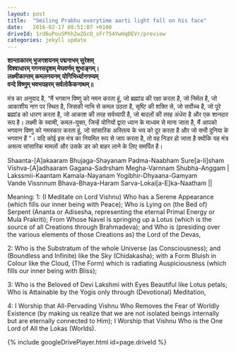 ```yaml
---
layout: post
title:  "Smiling Prabhu everytime aarti light fall on his face"
date:   2016-02-17 08:51:07 +0100
driveId: 1rd6uPouSPhh2wZGcO_sFr754YwHqDEVr/preview
categories: jekyll update
---
```


**शान्ताकारम् भुजगशयनम् पद्मनाभम् सुरेशम्  
विश्वाधारम् गगनसदृशम् मेघवर्णम् शुभाङ्गम्।  
लक्ष्मीकान्तम् कमलनयनम् योगिभिर्ध्यानगम्यम्  
वन्दे विष्णुम् भवभयहरम् सर्वलोकैकनाथम्॥** 

मंत्र का अनुवाद है, “मैं भगवान विष्णु को नमन करता हूं, जो ब्रह्मांड की रक्षा करता है, जो निर्मल है, जो आकाशीय नाग पर स्थित है, जिसकी नाभि से कमल उठता है, सृष्टि की शक्ति से, जो सर्वोच्च है, जो पूरे ब्रह्मांड को धारण करता है, जो आकाश की तरह सर्वव्यापी है, जो बादलों की तरह अंधेरा है और एक शानदार रूप है। लक्ष्मी के स्वामी, कमल-युक्त, जिन्हें योगियों द्वारा ध्यान के माध्यम से माना जाता है, मैं आपको भगवान विष्णु को नमस्कार करता हूं, जो सांसारिक अस्तित्व के भय को दूर करता है और जो सभी दुनिया के भगवान हैं ”। यदि कोई इस मंत्र का नियमित रूप से जाप करता है, तो वह निडर हो जाता है क्योंकि यह मंत्र असत्य सांसारिक मामलों और उसके डर को बाहर लाने के लिए समर्पित है।  

Shaanta-[A]akaaram Bhujaga-Shayanam Padma-Naabham Sure[a-Ii]sham  
Vishva-[A]adhaaram Gagana-Sadrsham Megha-Varnnam Shubha-Anggam |  
Lakssmii-Kaantam Kamala-Nayanam Yogibhir-Dhyaana-Gamyam  
Vande Vissnnum Bhava-Bhaya-Haram Sarva-Lokai[a-E]ka-Naatham ||   

Meaning:
1: (I Meditate on Lord Vishnu) Who has a Serene Appearance (which fills our inner being with Peace); Who is Lying on (the Bed of) Serpent (Ananta or Adisesha, representing the eternal Primal Energy or Mula Prakriti); From Whose Navel is springing up a Lotus (which is the source of all Creations through Brahmadeva); and Who is (presiding over the various elements of those Creations as) the Lord of the Devas,   

2: Who is the Substratum of the whole Universe (as Consciousness); and (Boundless and Infinite) like the Sky (Chidakasha); with a Form Bluish in Colour like the Cloud, (The Form) which is radiating Auspiciousness (which fills our inner being with Bliss);  

3: Who is the Beloved of Devi Lakshmi with Eyes Beautiful like Lotus petals; Who is Attainable by the Yogis only through (Devotional) Meditation,  

4: I Worship that All-Pervading Vishnu Who Removes the Fear of Worldly Existence (by making us realize that we are not isolated beings internally but are eternally connected to Him); I Worship that Vishnu Who is the One Lord of All the Lokas (Worlds).   


{% include googleDrivePlayer.html id=page.driveId %}


